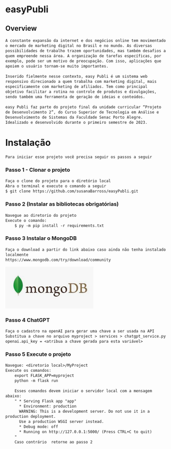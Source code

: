# easyPubli
   
## Overview	
    A constante expansão da internet e dos negócios online tem movimentado o mercado de marketing digital no Brasil e no mundo. As diversas possibilidades de trabalho trazem oportunidades, mas também desafios a quem empreende nessa área. A organização de tarefas específicas, por exemplo, pode ser um motivo de preocupação. Com isso, aplicações que apoiem o usuário tornam-se muito importantes.

    Inserido fielmente nesse contexto, easy Publi é um sistema web responsivo direcionado a quem trabalha com marketing digital, mais especificamente com marketing de afiliados. Tem como principal objetivo facilitar a rotina no controle de produtos e divulgações, sendo também uma ferramenta de geração de ideias e conteúdos.

    easy Publi faz parte do projeto final da unidade curricular “Projeto de Desenvolvimento 2”, do Curso Superior de Tecnologia em Análise e Desenvolvimento de Sistemas da Faculdade Senac Porto Alegre. Idealizado e desenvolvido durante o primeiro semestre de 2023.

# Instalação
    Para iniciar esse projeto você precisa seguir os passos a seguir

### Passo 1 - Clonar o projeto
    Faça o clone do projeto para o diretório local
    Abra o terminal e execute o comando a seguir
    $ git clone https://github.com/susanaBarross/easyPubli.git 

### Passo 2 (Instalar as bibliotecas obrigatórias)
    Navegue ao diretorio do projeto
    Execute o comando:
        $ py -m pip install -r requirements.txt 

### Passo 3 Instalar o MongoDB
    Faça o download a partir do link abaixo caso ainda não tenha instalado localmente
    https://www.mongodb.com/try/download/community
![](readme_img/mongodb.png)


### Passo 4 ChatGPT
    Faça o cadastro na openAI para gerar uma chave a ser usada na API
    Substitua a chave no arquivo myproject > services > chatgpt_service.py 
    openai.api_key = <atribua a chave gerada para esta variável>

### Passo 5 Execute o projeto
    Navegue: <diretorio local>/MyProject
	Execute os comandos:
	    export FLASK_APP=myproject
        python -m flask run
			  
		Esses comandos devem iniciar o servidor local com a mensagem abaixo:
		" * Serving Flask app "app"
          * Environment: production
          WARNING: This is a development server. Do not use it in a production deployment.
          Use a production WSGI server instead.
          * Debug mode: off
          * Running on http://127.0.0.1:5000/ (Press CTRL+C to quit)
        "
		Caso contrário  retorne ao passo 2
          



